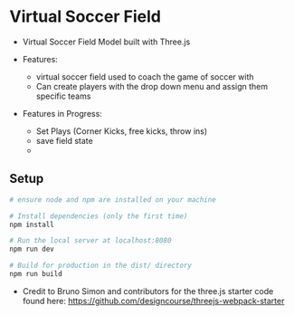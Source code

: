 # Virtual Soccer Field

- Virtual Soccer Field Model built with Three.js

- Features: 
    - virtual soccer field used to coach the game of soccer with
    - Can create players with the drop down menu and assign them specific teams

- Features in Progress:
    - Set Plays (Corner Kicks, free kicks, throw ins)
    - save field state
    - 

## Setup
``` bash
# ensure node and npm are installed on your machine

# Install dependencies (only the first time)
npm install

# Run the local server at localhost:8080
npm run dev

# Build for production in the dist/ directory
npm run build
```


- Credit to Bruno Simon and contributors for the three.js starter code found here:
https://github.com/designcourse/threejs-webpack-starter